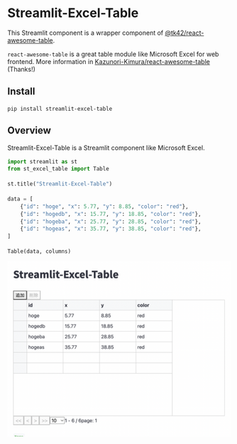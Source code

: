 # Streamlit-Excel-Table

This Streamlit component is a wrapper component of [@tk42/react-awesome-table](https://github.com/tk42/react-awesome-table).

```react-awesome-table``` is a great table module like Microsoft Excel for web frontend. More information in [Kazunori-Kimura/react-awesome-table](https://github.com/Kazunori-Kimura/react-awesome-table) (Thanks!)

## Install
```
pip install streamlit-excel-table
```

## Overview

Streamlit-Excel-Table is a Streamlit component like Microsoft Excel.

```python
import streamlit as st
from st_excel_table import Table

st.title("Streamlit-Excel-Table")

data = [
    {"id": "hoge", "x": 5.77, "y": 8.85, "color": "red"},
    {"id": "hogedb", "x": 15.77, "y": 18.85, "color": "red"},
    {"id": "hogeba", "x": 25.77, "y": 28.85, "color": "red"},
    {"id": "hogeas", "x": 35.77, "y": 38.85, "color": "red"},
]

Table(data, columns)
```

![sample](./sample.png)